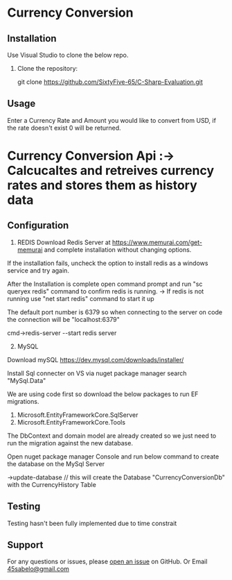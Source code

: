 # Currency Conversion

## Installation

Use Visual Studio to clone the below repo.

1. Clone the repository:

   git clone https://github.com/SixtyFive-65/C-Sharp-Evaluation.git
   
## Usage

Enter a Currency Rate and Amount you would like to convert from USD, if the rate doesn't exist 0 will be returned.

# Currency Conversion Api :-> Calcucaltes and retreives currency rates and stores them as history data

## Configuration

1. REDIS
Download Redis Server at https://www.memurai.com/get-memurai and complete installation without changing options.

If the installation fails, uncheck the option to install redis as a windows service and try again.

After the Installation is complete open command prompt and run "sc queryex redis" command to confirm redis is running.
  -> If redis is not running use "net start redis" command to start it up

The default port number is 6379 so when connecting to the server on code the connection will be "localhost:6379"

cmd->redis-server   --start redis server

2. MySQL

Download mySQL https://dev.mysql.com/downloads/installer/ 

Install Sql connecter on VS via nuget package manager search "MySql.Data"

We are using code first so download the below packages to run EF migrations.

1. Microsoft.EntityFrameworkCore.SqlServer
2. Microsoft.EntityFrameworkCore.Tools

The DbContext and domain model are already created so we just need to run the migration against the new database.

Open nuget package manager Console and run below command to create the database on the MySql Server

->update-database  // this will create the Database "CurrencyConversionDb" with the CurrencyHistory Table

## Testing 

 Testing hasn't been fully implemented due to time constrait
 
 ## Support

For any questions or issues, please [open an issue](https://github.com/SixtyFive-65/C-Sharp-Evaluation) on GitHub.
Or Email 45sabelo@gmail.com 


